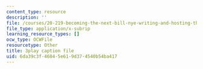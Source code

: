 ```yaml
---
content_type: resource
description: ''
file: /courses/20-219-becoming-the-next-bill-nye-writing-and-hosting-the-educational-show-january-iap-2015/6da39c3f46845e619d374540b54ba417_MTxjpJSp43A.vtt
file_type: application/x-subrip
learning_resource_types: []
ocw_type: OCWFile
resourcetype: Other
title: 3play caption file
uid: 6da39c3f-4684-5e61-9d37-4540b54ba417
---
```

